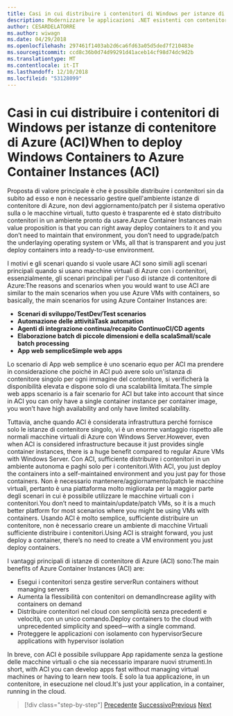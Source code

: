 ```yaml
---
title: Casi in cui distribuire i contenitori di Windows per istanze di contenitore di Azure (ACI)
description: Modernizzare le applicazioni .NET esistenti con contenitori Windows e il Cloud di Azure | Casi in cui distribuire i contenitori di Windows per istanze di contenitore di Azure (ACI)
author: CESARDELATORRE
ms.author: wiwagn
ms.date: 04/29/2018
ms.openlocfilehash: 297461f1403ab2d6ca6fd63a05d5ded7f210483e
ms.sourcegitcommit: ccd8c36b0d74d99291d41aceb14cf98d74dc9d2b
ms.translationtype: MT
ms.contentlocale: it-IT
ms.lasthandoff: 12/10/2018
ms.locfileid: "53128099"
---
```

# <a name="when-to-deploy-windows-containers-to-azure-container-instances-aci"></a><span data-ttu-id="49f21-103">Casi in cui distribuire i contenitori di Windows per istanze di contenitore di Azure (ACI)</span><span class="sxs-lookup"><span data-stu-id="49f21-103">When to deploy Windows Containers to Azure Container Instances (ACI)</span></span>

<span data-ttu-id="49f21-104">Proposta di valore principale è che è possibile distribuire i contenitori sin da subito ad esso e non è necessario gestire quell'ambiente istanze di contenitore di Azure, non devi aggiornamento/patch per il sistema operativo sulla o le macchine virtuali, tutto questo è trasparente ed è stato distribuito contenitori in un ambiente pronto da usare.</span><span class="sxs-lookup"><span data-stu-id="49f21-104">Azure Container Instances main value proposition is that you can right away deploy containers to it and you don’t need to maintain that environment, you don’t need to upgrade/patch the underlaying operating system or VMs, all that is transparent and you just deploy containers into a ready-to-use environment.</span></span>

<span data-ttu-id="49f21-105">I motivi e gli scenari quando si vuole usare ACI sono simili agli scenari principali quando si usano macchine virtuali di Azure con i contenitori, essenzialmente, gli scenari principali per l'uso di istanze di contenitore di Azure:</span><span class="sxs-lookup"><span data-stu-id="49f21-105">The reasons and scenarios when you would want to use ACI are similar to the main scenarios when you use Azure VMs with containers, so basically, the main scenarios for using Azure Container Instances are:</span></span>

-   <span data-ttu-id="49f21-106">**Scenari di sviluppo/Test**</span><span class="sxs-lookup"><span data-stu-id="49f21-106">**Dev/Test scenarios**</span></span>
-   <span data-ttu-id="49f21-107">**Automazione delle attività**</span><span class="sxs-lookup"><span data-stu-id="49f21-107">**Task automation**</span></span>
-   <span data-ttu-id="49f21-108">**Agenti di integrazione continua/recapito Continuo**</span><span class="sxs-lookup"><span data-stu-id="49f21-108">**CI/CD agents**</span></span>
-   <span data-ttu-id="49f21-109">**Elaborazione batch di piccole dimensioni e della scala**</span><span class="sxs-lookup"><span data-stu-id="49f21-109">**Small/scale batch processing**</span></span>
-   <span data-ttu-id="49f21-110">**App web semplice**</span><span class="sxs-lookup"><span data-stu-id="49f21-110">**Simple web apps**</span></span>

<span data-ttu-id="49f21-111">Lo scenario di App web semplice è uno scenario equo per ACI ma prendere in considerazione che poiché in ACI può avere solo un'istanza di contenitore singolo per ogni immagine del contenitore, si verificherà la disponibilità elevata e dispone solo di una scalabilità limitata.</span><span class="sxs-lookup"><span data-stu-id="49f21-111">The simple web apps scenario is a fair scenario for ACI but take into account that since in ACI you can only have a single container instance per container image, you won’t have high availability and only have limited scalability.</span></span>

<span data-ttu-id="49f21-112">Tuttavia, anche quando ACI è considerata infrastruttura perché fornisce solo le istanze di contenitore singolo, vi è un enorme vantaggio rispetto alle normali macchine virtuali di Azure con Windows Server.</span><span class="sxs-lookup"><span data-stu-id="49f21-112">However, even when ACI is considered infrastructure because it just provides single container instances, there is a huge benefit compared to regular Azure VMs with Windows Server.</span></span> <span data-ttu-id="49f21-113">Con ACI, sufficiente distribuire i contenitori in un ambiente autonoma e paghi solo per i contenitori.</span><span class="sxs-lookup"><span data-stu-id="49f21-113">With ACI, you just deploy the containers into a self-maintained environment and you just pay for those containers.</span></span> <span data-ttu-id="49f21-114">Non è necessario mantenere/aggiornamento/patch le macchine virtuali, pertanto è una piattaforma molto migliorata per la maggior parte degli scenari in cui è possibile utilizzare le macchine virtuali con i contenitori.</span><span class="sxs-lookup"><span data-stu-id="49f21-114">You don’t need to maintain/update/patch VMs, so it is a much better platform for most scenarios where you might be using VMs with containers.</span></span> <span data-ttu-id="49f21-115">Usando ACI è molto semplice, sufficiente distribuire un contenitore, non è necessario creare un ambiente di macchine Virtuali sufficiente distribuire i contenitori.</span><span class="sxs-lookup"><span data-stu-id="49f21-115">Using ACI is straight forward, you just deploy a container, there’s no need to create a VM environment you just deploy containers.</span></span>

<span data-ttu-id="49f21-116">I vantaggi principali di istanze di contenitore di Azure (ACI) sono:</span><span class="sxs-lookup"><span data-stu-id="49f21-116">The main benefits of Azure Container Instances (ACI) are:</span></span>

-   <span data-ttu-id="49f21-117">Esegui i contenitori senza gestire server</span><span class="sxs-lookup"><span data-stu-id="49f21-117">Run containers without managing servers</span></span>
-   <span data-ttu-id="49f21-118">Aumenta la flessibilità con contenitori on demand</span><span class="sxs-lookup"><span data-stu-id="49f21-118">Increase agility with containers on demand</span></span>
-   <span data-ttu-id="49f21-119">Distribuire contenitori nel cloud con semplicità senza precedenti e velocità, con un unico comando.</span><span class="sxs-lookup"><span data-stu-id="49f21-119">Deploy containers to the cloud with unprecedented simplicity and speed—with a single command.</span></span> 
-   <span data-ttu-id="49f21-120">Proteggere le applicazioni con isolamento con hypervisor</span><span class="sxs-lookup"><span data-stu-id="49f21-120">Secure applications with hypervisor isolation</span></span>

<span data-ttu-id="49f21-121">In breve, con ACI è possibile sviluppare App rapidamente senza la gestione delle macchine virtuali o che sia necessario imparare nuovi strumenti.</span><span class="sxs-lookup"><span data-stu-id="49f21-121">In short, with ACI you can develop apps fast without managing virtual machines or having to learn new tools.</span></span> <span data-ttu-id="49f21-122">È solo la tua applicazione, in un contenitore, in esecuzione nel cloud.</span><span class="sxs-lookup"><span data-stu-id="49f21-122">It's just your application, in a container, running in the cloud.</span></span>

>[!div class="step-by-step"]
><span data-ttu-id="49f21-123">[Precedente](when-to-deploy-windows-containers-to-azure-vms-iaas-cloud.md)
>[Successivo](when-to-deploy-windows-containers-to-service-fabric.md)</span><span class="sxs-lookup"><span data-stu-id="49f21-123">[Previous](when-to-deploy-windows-containers-to-azure-vms-iaas-cloud.md)
[Next](when-to-deploy-windows-containers-to-service-fabric.md)</span></span>